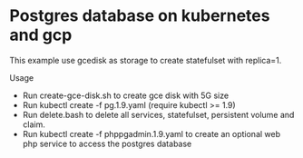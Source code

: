 Postgres database on kubernetes and gcp
=======================================


This example use gcedisk as storage to create statefulset with replica=1.

Usage
 * Run create-gce-disk.sh to create gce disk with 5G size
 * Run kubectl create -f pg.1.9.yaml (require kubectl >= 1.9) 
 * Run delete.bash to delete all services, statefulset, persistent volume and claim.
 * Run kubectl create -f phppgadmin.1.9.yaml to create an optional web php service to access the postgres database

